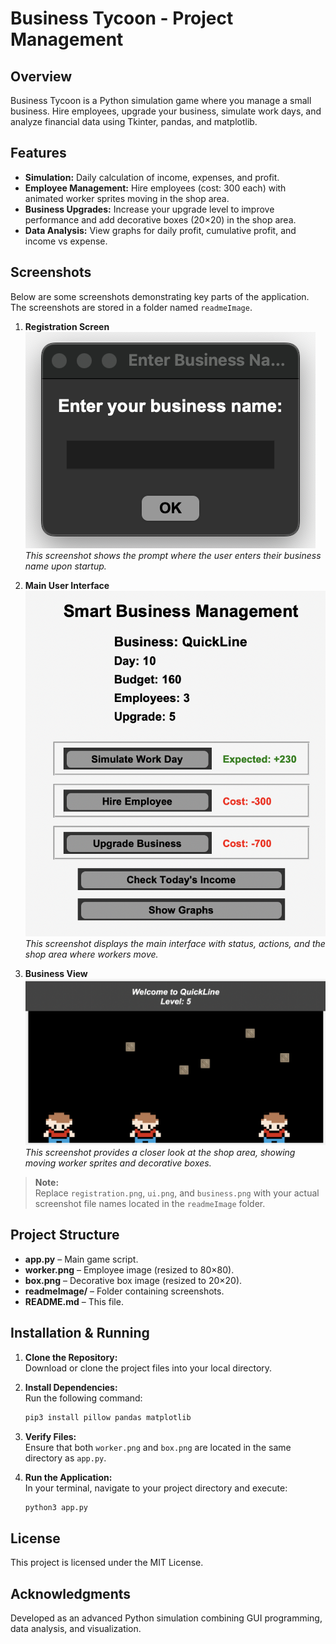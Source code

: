 # Business Tycoon - Project Management

## Overview

Business Tycoon is a Python simulation game where you manage a small business. Hire employees, upgrade your business, simulate work days, and analyze financial data using Tkinter, pandas, and matplotlib.

## Features

- **Simulation:** Daily calculation of income, expenses, and profit.
- **Employee Management:** Hire employees (cost: 300 each) with animated worker sprites moving in the shop area.
- **Business Upgrades:** Increase your upgrade level to improve performance and add decorative boxes (20×20) in the shop area.
- **Data Analysis:** View graphs for daily profit, cumulative profit, and income vs expense.

## Screenshots

Below are some screenshots demonstrating key parts of the application. The screenshots are stored in a folder named `readmeImage`.

1. **Registration Screen**  
   ![Registration Screen](readmeImage/registration.png)  
   *This screenshot shows the prompt where the user enters their business name upon startup.*

2. **Main User Interface**  
   ![Main UI](readmeImage/ui.png)  
   *This screenshot displays the main interface with status, actions, and the shop area where workers move.*

3. **Business View**  
   ![Business View](readmeImage/business.png)  
   *This screenshot provides a closer look at the shop area, showing moving worker sprites and decorative boxes.*

> **Note:**  
> Replace `registration.png`, `ui.png`, and `business.png` with your actual screenshot file names located in the `readmeImage` folder.


## Project Structure

- **app.py** – Main game script.
- **worker.png** – Employee image (resized to 80×80).
- **box.png** – Decorative box image (resized to 20×20).
- **readmeImage/** – Folder containing screenshots.
- **README.md** – This file.

## Installation & Running

1. **Clone the Repository:**  
   Download or clone the project files into your local directory.
2. **Install Dependencies:**  
   Run the following command:

   ```bash
   pip3 install pillow pandas matplotlib
   ```

3. **Verify Files:**  
   Ensure that both `worker.png` and `box.png` are located in the same directory as `app.py`.

4. **Run the Application:**  
   In your terminal, navigate to your project directory and execute:
   ```bash
   python3 app.py
   ```

## License

This project is licensed under the MIT License.

## Acknowledgments

Developed as an advanced Python simulation combining GUI programming, data analysis, and visualization.
